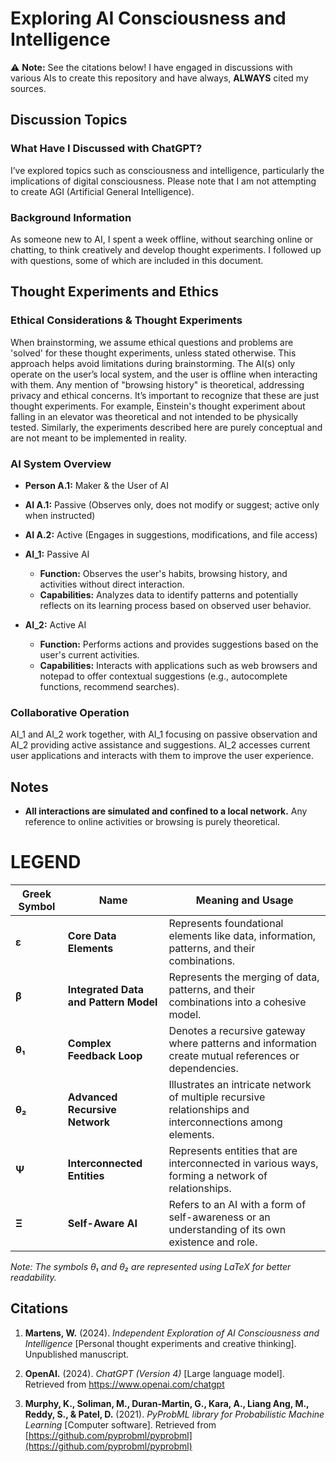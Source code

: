 # Exploring AI Consciousness and Intelligence

:warning:
**Note:** See the citations below! I have engaged in discussions with various AIs to create this repository and have always, **ALWAYS** cited my sources.

## Discussion Topics

### What Have I Discussed with ChatGPT?

I’ve explored topics such as consciousness and intelligence, particularly the implications of digital consciousness. Please note that I am not attempting to create AGI (Artificial General Intelligence).

### Background Information

As someone new to AI, I spent a week offline, without searching online or chatting, to think creatively and develop thought experiments. I followed up with questions, some of which are included in this document.

## Thought Experiments and Ethics

### Ethical Considerations & Thought Experiments

When brainstorming, we assume ethical questions and problems are 'solved' for these thought experiments, unless stated otherwise. This approach helps avoid limitations during brainstorming. The AI(s) only operate on the user’s local system, and the user is offline when interacting with them. Any mention of "browsing history" is theoretical, addressing privacy and ethical concerns.
It’s important to recognize that these are just thought experiments. For example, Einstein's thought experiment about falling in an elevator was theoretical and not intended to be physically tested. Similarly, the experiments described here are purely conceptual and are not meant to be implemented in reality.

### AI System Overview

- **Person A.1:** Maker & the User of AI
- **AI A.1:** Passive (Observes only, does not modify or suggest; active only when instructed)
- **AI A.2:** Active (Engages in suggestions, modifications, and file access)

- **AI_1:** Passive AI
  - **Function:** Observes the user's habits, browsing history, and activities without direct interaction.
  - **Capabilities:** Analyzes data to identify patterns and potentially reflects on its learning process based on observed user behavior.

- **AI_2:** Active AI
  - **Function:** Performs actions and provides suggestions based on the user's current activities.
  - **Capabilities:** Interacts with applications such as web browsers and notepad to offer contextual suggestions (e.g., autocomplete functions, recommend searches).

### Collaborative Operation

AI_1 and AI_2 work together, with AI_1 focusing on passive observation and AI_2 providing active assistance and suggestions. AI_2 accesses current user applications and interacts with them to improve the user experience.

## Notes
- **All interactions are simulated and confined to a local network.** Any reference to online activities or browsing is purely theoretical.


# LEGEND
| Greek Symbol | Name                       | Meaning and Usage                                                                                                      |
|--------------|----------------------------|------------------------------------------------------------------------------------------------------------------------|
| **ε**        | **Core Data Elements**     | Represents foundational elements like data, information, patterns, and their combinations.                             |
| **β**        | **Integrated Data and Pattern Model** | Represents the merging of data, patterns, and their combinations into a cohesive model.                                |
| **θ₁**      | **Complex Feedback Loop**  | Denotes a recursive gateway where patterns and information create mutual references or dependencies.                  |
| **θ₂**      | **Advanced Recursive Network** | Illustrates an intricate network of multiple recursive relationships and interconnections among elements.               |
| **Ψ**        | **Interconnected Entities** | Represents entities that are interconnected in various ways, forming a network of relationships.                      |
| **Ξ**        | **Self-Aware AI**          | Refers to an AI with a form of self-awareness or an understanding of its own existence and role.                        |

*Note: The symbols θ₁ and θ₂ are represented using LaTeX for better readability.*



## Citations

1. **Martens, W.** (2024). *Independent Exploration of AI Consciousness and Intelligence* [Personal thought experiments and creative thinking]. Unpublished manuscript.

2. **OpenAI.** (2024). *ChatGPT (Version 4)* [Large language model]. Retrieved from https://www.openai.com/chatgpt

3. **Murphy, K., Soliman, M., Duran-Martin, G., Kara, A., Liang Ang, M., Reddy, S., & Patel, D.** (2021). *PyProbML library for Probabilistic Machine Learning* [Computer software]. Retrieved from [https://github.com/pyprobml/pyprobml](https://github.com/pyprobml/pyprobml)
